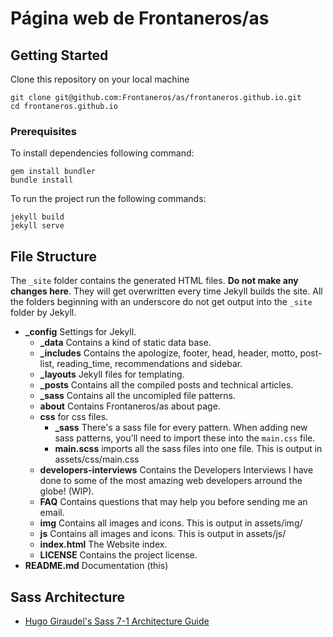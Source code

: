# Página web de Frontaneros/as

## Getting Started

Clone this repository on your local machine

```
git clone git@github.com:Frontaneros/as/frontaneros.github.io.git
cd frontaneros.github.io
```

### Prerequisites

To install dependencies following command:

```
gem install bundler
bundle install
```

To run the project run the following commands:

```
jekyll build
jekyll serve
```

## File Structure

The `_site` folder contains the generated HTML files. **Do not make any changes here**. They will get overwritten every time Jekyll builds the site. All the folders beginning with an underscore do not get output into the `_site` folder by Jekyll.

* **_config** Settings for Jekyll.
    * **_data** Contains a kind of static data base.
    * **_includes** Contains the apologize, footer, head, header, motto, post-list, reading_time, recommendations and sidebar.
    * **_layouts** Jekyll files for templating.
    * **_posts** Contains all the compiled posts and technical articles.
    * **_sass** Contains all the uncomipled file patterns.
    * **about** Contains Frontaneros/as about page.
    * **css** for css files.
        * **_sass** There's a sass file for every pattern. When adding new sass patterns, you'll need to import these into the `main.css` file.
        * **main.scss** imports all the sass files into one file. This is output in assets/css/main.css
    * **developers-interviews** Contains the Developers Interviews I have done to some of the most amazing web developers arround the globe! (WIP).
    * **FAQ** Contains questions that may help you before sending me an email.
    * **img** Contains all images and icons. This is output in assets/img/
    * **js** Contains all images and icons. This is output in assets/js/
    * **index.html** The Website index.
    * **LICENSE** Contains the project license.
* **README.md** Documentation (this)

## Sass Architecture

* [Hugo Giraudel's Sass 7-1 Architecture Guide](https://sass-guidelin.es/#architecture)
